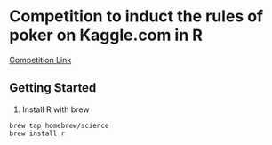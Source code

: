 # Competition to induct the rules of poker on Kaggle.com in R
[Competition Link](http://www.kaggle.com/c/poker-rule-induction)

## Getting Started
1. Install R with brew

```shell
brew tap homebrew/science
brew install r
```
